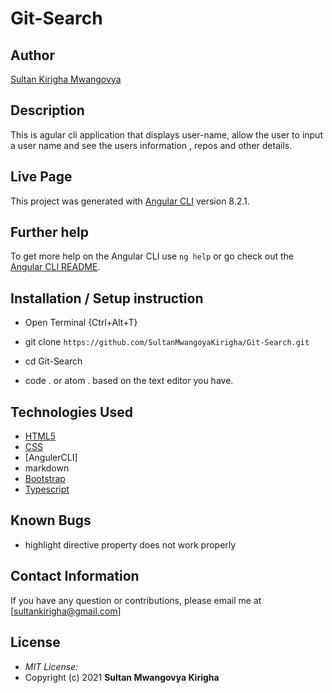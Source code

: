 # Git-Search

## Author

[Sultan Kirigha Mwangovya](https://github.com/SultanMwangoyaKirigha/Git-Search.git)

## Description

This is agular cli application that displays user-name, allow the user to input a user name and see the users information , repos and other details. 

## Live Page 



This project was generated with [Angular CLI](https://sultanmwangoyakirigha.github.io/Git-Search/) version 8.2.1.

## Further help

To get more help on the Angular CLI use `ng help` or go check out the [Angular CLI README](https://github.com/angular/angular-cli/blob/master/README.md).

## Installation / Setup instruction
* Open Terminal {Ctrl+Alt+T}

* git clone ```https://github.com/SultanMwangoyaKirigha/Git-Search.git```

* cd Git-Search

* code . or atom . based on the text editor you have.

## Technologies Used

* [HTML5](https://github.com/topics/html5)
* [CSS](https://github.com/topics/css3)
* [AngulerCLI]
* markdown
* [Bootstrap](https://github.com/topics/bootstrap)
* [Typescript](https://github.com/topics/typescript)


## Known Bugs
* highlight directive property does not work properly

## Contact Information 

If you have any question or contributions, please email me at [sultankirigha@gmail.com]

## License
* *MIT License:*
* Copyright (c) 2021 **Sultan Mwangovya Kirigha**
